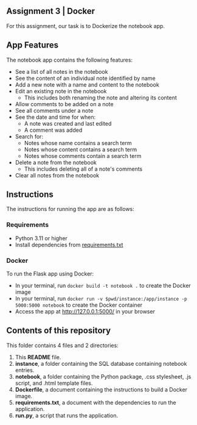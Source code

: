 ## Assignment 3 | Docker

For this assignment, our task is to Dockerize the notebook app.

## App Features

The notebook app contains the following features:
* See a list of all notes in the notebook
* See the content of an individual note identified by name
* Add a new note with a name and content to the notebook
* Edit an existing note in the notebook
  * This includes both renaming the note and altering its content
* Allow comments to be added on a note
* See all comments under a note
* See the date and time for when:
  * A note was created and last edited
  * A comment was added
* Search for:
  * Notes whose name contains a search term
  * Notes whose content contains a search term
  * Notes whose comments contain a search term
* Delete a note from the notebook
  * This includes deleting all of a note's comments
* Clear all notes from the notebook

## Instructions

The instructions for running the app are as follows:

### Requirements

* Python 3.11 or higher
* Install dependencies from [requirements.txt](https://github.com/kla7/notebook/blob/master/assignment3/requirements.txt)

### Docker

To run the Flask app using Docker:
* In your terminal, run `docker build -t notebook .` to create the Docker image
* In your terminal, run `docker run -v $pwd/instance:/app/instance -p 5000:5000 notebook` to create the Docker container
* Access the app at http://127.0.0.1:5000/ in your browser

## Contents of this repository

This folder contains 4 files and 2 directories:

1. This **README** file.
2. **instance**, a folder containing the SQL database containing notebook entries.
3. **notebook**, a folder containing the Python package, .css stylesheet, .js script, and .html template files.
4. **Dockerfile**, a document containing the instructions to build a Docker image.
5. **requirements.txt**, a document with the dependencies to run the application.
6. **run.py**, a script that runs the application.
